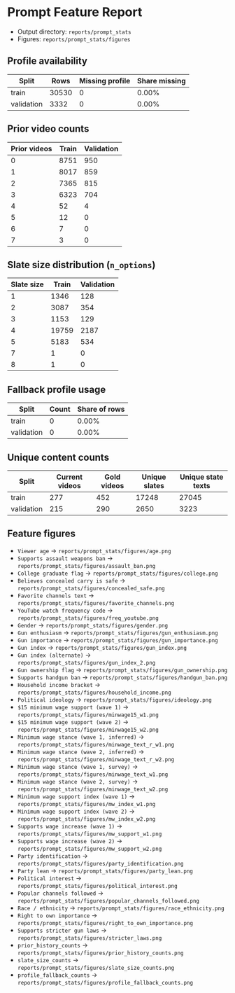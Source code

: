 # Prompt Feature Report

- Output directory: `reports/prompt_stats`
- Figures: `reports/prompt_stats/figures`

## Profile availability

| Split | Rows | Missing profile | Share missing |
|-------|------|-----------------|---------------|
| train | 30530 | 0 | 0.00% |
| validation | 3332 | 0 | 0.00% |

## Prior video counts

| Prior videos | Train | Validation |
|--------------|-------|------------|
| 0 | 8751 | 950 |
| 1 | 8017 | 859 |
| 2 | 7365 | 815 |
| 3 | 6323 | 704 |
| 4 | 52 | 4 |
| 5 | 12 | 0 |
| 6 | 7 | 0 |
| 7 | 3 | 0 |

## Slate size distribution (`n_options`)

| Slate size | Train | Validation |
|------------|-------|------------|
| 1 | 1346 | 128 |
| 2 | 3087 | 354 |
| 3 | 1153 | 129 |
| 4 | 19759 | 2187 |
| 5 | 5183 | 534 |
| 7 | 1 | 0 |
| 8 | 1 | 0 |

## Fallback profile usage

| Split | Count | Share of rows |
|-------|-------|---------------|
| train | 0 | 0.00% |
| validation | 0 | 0.00% |

## Unique content counts

| Split | Current videos | Gold videos | Unique slates | Unique state texts |
|-------|----------------|-------------|---------------|--------------------|
| train | 277 | 452 | 17248 | 27045 |
| validation | 215 | 290 | 2650 | 3223 |

## Feature figures

- `Viewer age` → `reports/prompt_stats/figures/age.png`
- `Supports assault weapons ban` → `reports/prompt_stats/figures/assault_ban.png`
- `College graduate flag` → `reports/prompt_stats/figures/college.png`
- `Believes concealed carry is safe` → `reports/prompt_stats/figures/concealed_safe.png`
- `Favorite channels text` → `reports/prompt_stats/figures/favorite_channels.png`
- `YouTube watch frequency code` → `reports/prompt_stats/figures/freq_youtube.png`
- `Gender` → `reports/prompt_stats/figures/gender.png`
- `Gun enthusiasm` → `reports/prompt_stats/figures/gun_enthusiasm.png`
- `Gun importance` → `reports/prompt_stats/figures/gun_importance.png`
- `Gun index` → `reports/prompt_stats/figures/gun_index.png`
- `Gun index (alternate)` → `reports/prompt_stats/figures/gun_index_2.png`
- `Gun ownership flag` → `reports/prompt_stats/figures/gun_ownership.png`
- `Supports handgun ban` → `reports/prompt_stats/figures/handgun_ban.png`
- `Household income bracket` → `reports/prompt_stats/figures/household_income.png`
- `Political ideology` → `reports/prompt_stats/figures/ideology.png`
- `$15 minimum wage support (wave 1)` → `reports/prompt_stats/figures/minwage15_w1.png`
- `$15 minimum wage support (wave 2)` → `reports/prompt_stats/figures/minwage15_w2.png`
- `Minimum wage stance (wave 1, inferred)` → `reports/prompt_stats/figures/minwage_text_r_w1.png`
- `Minimum wage stance (wave 2, inferred)` → `reports/prompt_stats/figures/minwage_text_r_w2.png`
- `Minimum wage stance (wave 1, survey)` → `reports/prompt_stats/figures/minwage_text_w1.png`
- `Minimum wage stance (wave 2, survey)` → `reports/prompt_stats/figures/minwage_text_w2.png`
- `Minimum wage support index (wave 1)` → `reports/prompt_stats/figures/mw_index_w1.png`
- `Minimum wage support index (wave 2)` → `reports/prompt_stats/figures/mw_index_w2.png`
- `Supports wage increase (wave 1)` → `reports/prompt_stats/figures/mw_support_w1.png`
- `Supports wage increase (wave 2)` → `reports/prompt_stats/figures/mw_support_w2.png`
- `Party identification` → `reports/prompt_stats/figures/party_identification.png`
- `Party lean` → `reports/prompt_stats/figures/party_lean.png`
- `Political interest` → `reports/prompt_stats/figures/political_interest.png`
- `Popular channels followed` → `reports/prompt_stats/figures/popular_channels_followed.png`
- `Race / ethnicity` → `reports/prompt_stats/figures/race_ethnicity.png`
- `Right to own importance` → `reports/prompt_stats/figures/right_to_own_importance.png`
- `Supports stricter gun laws` → `reports/prompt_stats/figures/stricter_laws.png`
- `prior_history_counts` → `reports/prompt_stats/figures/prior_history_counts.png`
- `slate_size_counts` → `reports/prompt_stats/figures/slate_size_counts.png`
- `profile_fallback_counts` → `reports/prompt_stats/figures/profile_fallback_counts.png`
